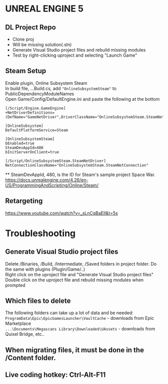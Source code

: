 # UNREAL ENGINE 5


## DL Project Repo
 - Clone proj
 - Will be missing solution(.sln)
 - Generate Visual Studio project files and rebuild missing modules
 - Test by right-clicking uproject and selecting "Launch Game"


## Steam Setup
Enable plugin, Online Subsystem Steam\
In build file, ...Build.cs, add ```"OnlineSubsystemSteam"``` to PublicDependencyModuleNames\
Open Game/Config/DefaultEngine.ini and paste the following at the bottom
```
[/Script/Engine.GameEngine]
+NetDriverDefinitions=(DefName="GameNetDriver",DriverClassName="OnlineSubsystemSteam.SteamNetDriver",DriverClassNameFallback="OnlineSubsystemUtils.IpNetDriver")

[OnlineSubsystem]
DefaultPlatformService=Steam

[OnlineSubsystemSteam]
bEnabled=true
SteamDevAppId=480
bInitServerOnClient=true

[/Script/OnlineSubsystemSteam.SteamNetDriver]
NetConnectionClassName="OnlineSubsystemSteam.SteamNetConnection"
```
** SteamDevAppId, 480, is the ID for Steam's sample project Space War.\
https://docs.unrealengine.com/4.26/en-US/ProgrammingAndScripting/Online/Steam/


## Retargeting
https://www.youtube.com/watch?v=_sLnCqBaElI&t=5s

# Troubleshooting

## Generate Visual Studio project files
Delete /Binaries, /Build, /Intermediate, /Saved folders in project folder. Do the same with plugins (Plugin/Game/..)\
Right click on the uproject file and "Generate Visual Studio project files"\
Double click on the uproject file and rebuild missing modules when prompted

## Which files to delete
The following folders can take up a lot of data and be needed:\
`ProgramData\Epic\EpicGamesLauncher\VaultCache` - downloads from Epic Marketplace\
`...\Documents\Megascans Library\Downloaded\UAssets` - downloads from Quixel Bridge, etc..


## When migrating files, it must be done in the /Content folder.


## Live coding hotkey: Ctrl-Alt-F11
